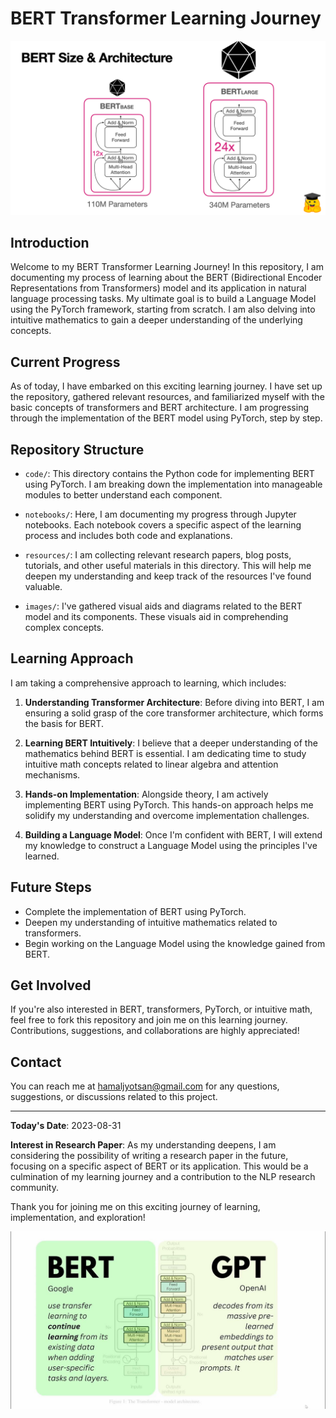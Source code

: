 # BERT Transformer Learning Journey

![BERT Transformer](images/base.png)

## Introduction

Welcome to my BERT Transformer Learning Journey! In this repository, I am documenting my process of learning about the BERT (Bidirectional Encoder Representations from Transformers) model and its application in natural language processing tasks. My ultimate goal is to build a Language Model using the PyTorch framework, starting from scratch. I am also delving into intuitive mathematics to gain a deeper understanding of the underlying concepts.

## Current Progress

As of today, I have embarked on this exciting learning journey. I have set up the repository, gathered relevant resources, and familiarized myself with the basic concepts of transformers and BERT architecture. I am progressing through the implementation of the BERT model using PyTorch, step by step.

## Repository Structure

- `code/`: This directory contains the Python code for implementing BERT using PyTorch. I am breaking down the implementation into manageable modules to better understand each component.

- `notebooks/`: Here, I am documenting my progress through Jupyter notebooks. Each notebook covers a specific aspect of the learning process and includes both code and explanations.

- `resources/`: I am collecting relevant research papers, blog posts, tutorials, and other useful materials in this directory. This will help me deepen my understanding and keep track of the resources I've found valuable.

- `images/`: I've gathered visual aids and diagrams related to the BERT model and its components. These visuals aid in comprehending complex concepts.

## Learning Approach

I am taking a comprehensive approach to learning, which includes:

1. **Understanding Transformer Architecture**: Before diving into BERT, I am ensuring a solid grasp of the core transformer architecture, which forms the basis for BERT.

2. **Learning BERT Intuitively**: I believe that a deeper understanding of the mathematics behind BERT is essential. I am dedicating time to study intuitive math concepts related to linear algebra and attention mechanisms.

3. **Hands-on Implementation**: Alongside theory, I am actively implementing BERT using PyTorch. This hands-on approach helps me solidify my understanding and overcome implementation challenges.

4. **Building a Language Model**: Once I'm confident with BERT, I will extend my knowledge to construct a Language Model using the principles I've learned.

## Future Steps

- Complete the implementation of BERT using PyTorch.
- Deepen my understanding of intuitive mathematics related to transformers.
- Begin working on the Language Model using the knowledge gained from BERT.

## Get Involved

If you're also interested in BERT, transformers, PyTorch, or intuitive math, feel free to fork this repository and join me on this learning journey. Contributions, suggestions, and collaborations are highly appreciated!

## Contact

You can reach me at [hamaljyotsan@gmail.com](mailto:hamaljyotsan@gmail.com) for any questions, suggestions, or discussions related to this project.

---

**Today's Date**: 2023-08-31

**Interest in Research Paper**: As my understanding deepens, I am considering the possibility of writing a research paper in the future, focusing on a specific aspect of BERT or its application. This would be a culmination of my learning journey and a contribution to the NLP research community.

Thank you for joining me on this exciting journey of learning, implementation, and exploration!

![Keep Learning](images/bert.jpg)
